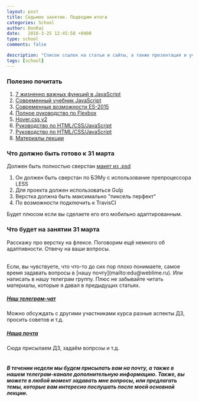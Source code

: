 ```yaml
---
layout: post
title: Седьмое занятие. Подводим итоги
categories: School
author: DonRai
date:   2016-3-25 12:45:58 +0400
type: school
comments: false

description: "Список ссылок на статьи и сайты, а также презентация и учебные материалы"
tags: [school]
---
```


### Полезно почитать
1. [7 жизненно важных функций в JavaScript](http://frontender.info/essential-javascript-functions/)
2. [Современный учебник JavaScript](https://learn.javascript.ru/)
3. [Современные возможности ES-2015](https://learn.javascript.ru/es-modern)
4. [Полное руководство по Flexbox](http://frontender.info/a-guide-to-flexbox/)
5. [Hover.css v2](http://ianlunn.github.io/Hover/)
6. [Руководство по HTML/CSS/JavaScript](https://habrahabr.ru/post/275729/)
7. [Руководство по HTML/CSS/JavaScript](https://gist.github.com/iAdramelk/d328b73c72cab92ef95f)
8. [Материалы лекции](https://github.com/WFS-1/frontend-school/tree/master/lesson-7)

### Что должно быть готово к 31 марта
Должен быть полностью сверстан [макет из .psd ](https://github.com/WFS-1/frontend-school/tree/master/psd-final)

1. Он должен быть сверстан по БЭМу с использование препроцессора LESS
2. Для проекта должен использоваться Gulp
3. Верстка должна быть максимально "пиксель перфект"
4. По возможности подключить к TravisCI

Будет плюсом если вы сделаете его его мобильно адаптированным.

### Что будет на занятии 31 марта
Расскажу про верстку на флексе. Поговорим ещё немного об адаптивности. Отвечу на ваши вопросы.

<br />
Если, вы чувствуете, что что-то до сих пор плохо понимаете, самое время задавать вопросы в [нашу почту](mailto:edu@weblime.ru). Или написать в нашу телеграм группу. Плюс не забывайте читать материалы, которые я давал в предыдущих статьях.

<br />

##### [Наш телеграм-чат](https://telegram.me/joinchat/AG4QLD540dhAT3pZ_6VbTA)
Можно обсуждать с другими участниками курса разные аспекты ДЗ, просить советов и т.д.

##### [Наша почта](mailto:edu@weblime.ru)
Сюда присылаем ДЗ, задаём вопрсоы и т.д.
<br /><br />

##### В течении недели мы будем присылать вам на почту, а также в нашем телеграм-канале дополнительную информацию. Также, вы можете в любой момент задавать мне вопросы, или предлагать темы, которые вам интересно послушать после моей основной лекции.
